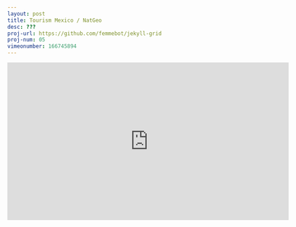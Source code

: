 ```yaml
---
layout: post
title: Tourism Mexico / NatGeo
desc: ???
proj-url: https://github.com/femmebot/jekyll-grid
proj-num: 05
vimeonumber: 166745894
---
```


<iframe src="https://player.vimeo.com/video/166745894" width="640" height="360" frameborder="0" webkitallowfullscreen mozallowfullscreen allowfullscreen></iframe>
